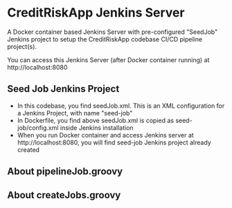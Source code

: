 # CreditRiskApp Jenkins Server

A Docker container based Jenkins Server with pre-configured "SeedJob" Jenkins project to setup the CreditRiskApp codebase CI/CD pipeline project(s).

You can access this Jenkins Server (after Docker container running) at http://localhost:8080

## Seed Job Jenkins Project

- In this codebase, you find seedJob.xml. This is an XML configuration for a Jenkins Project, with name "seed-job"
- In Dockerfile, you find above seedJob.xml is copied as seed-job/config.xml inside Jenkins installation
- When you run Docker container and access Jenkins server at http://localhost:8080, you will find seed-job Jenkins project already created

## About pipelineJob.groovy


## About createJobs.groovy
